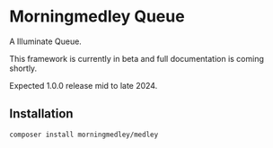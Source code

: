 # Morningmedley Queue

A Illuminate Queue.

This framework is currently in beta and full documentation is coming shortly.

Expected 1.0.0 release mid to late 2024.

## Installation
`composer install morningmedley/medley`
